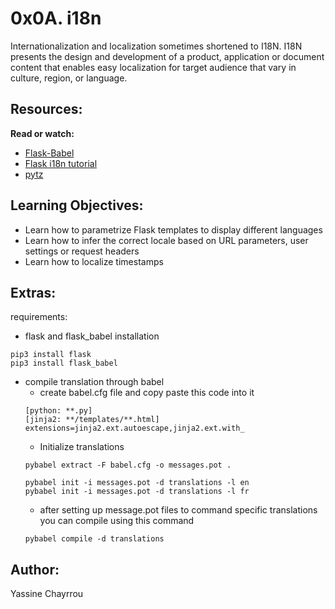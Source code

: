 # 0x0A. i18n

Internationalization and localization sometimes shortened to I18N.
I18N presents the design and development of a product, application or document content that enables easy localization for target audience that vary in culture, region, or language.


## Resources:

**Read or watch:**
- <a href="https://flask-babel.tkte.ch/" target="_blank">Flask-Babel</a>
- <a href="https://blog.miguelgrinberg.com/post/the-flask-mega-tutorial-part-xiii-i18n-and-l10n" target="_blank">Flask i18n tutorial</a>
- <a href="http://pytz.sourceforge.net/" target="_blank">pytz</a>

## Learning Objectives:


- Learn how to parametrize Flask templates to display different languages
- Learn how to infer the correct locale based on URL parameters, user settings or request headers
- Learn how to localize timestamps

## Extras:

requirements:
- flask and flask_babel installation

```
pip3 install flask
pip3 install flask_babel
```
- compile translation through babel
    - create babel.cfg file and copy paste this code into it
    ```
    [python: **.py]
    [jinja2: **/templates/**.html]
    extensions=jinja2.ext.autoescape,jinja2.ext.with_
    ```
    - Initialize translations
    ```
    pybabel extract -F babel.cfg -o messages.pot .
    ```
    ```
    pybabel init -i messages.pot -d translations -l en
    pybabel init -i messages.pot -d translations -l fr
    ```
    - after setting up message.pot files to command specific translations you can compile using this command
    ```
    pybabel compile -d translations
    ```

## Author:

Yassine Chayrrou
